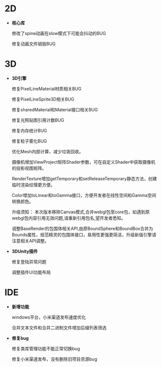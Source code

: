# 2D

- **核心库**

  修改了spine动画在slow模式下可能会抖动的BUG

  修复动画文件销毁BUG


# 3D

- **3D引擎**

  修复PixelLineMaterial材质相关BUG

  修复PixelLineSprite3D相关BUG

  修复sharedMaterial和Material接口相关BUG

  修复光照贴图引用计数BUG    

  修复内存统计BUG

  修复粒子雾化BUG

  优化Mesh内部计算，减少垃圾回收。

  摄像机增加ViewProject矩阵Shader参数，可在自定义Shader中获取摄像机的投影视图矩阵。

  RenderTexture增加getTemporary和setReleaseTemporary静态方法，创建临时渲染纹理更方便。

  Color增加toLinear和toGamma接口，方便开发者在线性空间和Gamma空间转换颜色。

  升级须知：
  本次版本移除Canvas模式,合并webgl包至core包，如遇到原webgl包内容引用无效问题,请重新引用包名,望开发者悉知。

  调整BaseRender的包围体相关API,由原BoundSphere和BoundBox合并为Bounds属性，规范精灵的包围体接口，易用性更强更简洁，升级新版引擎请注意相关API调整。



- **3DUnity插件**

  修复登陆异常问题

  调整插件UI功能布局


# IDE

- **新增功能**

  windows平台，小米渠道发布速度优化

  合并文本文件和合并二进制文件增加后缀列表筛选

- **修复bug**

  修复类库管理功能不能正常切换bug

  修复小米渠道发布，没有删除旧项目资源bug

  